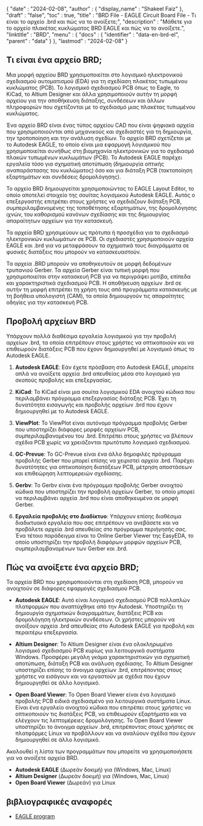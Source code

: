 {
  "date" : "2024-02-08",
  "author" : {
    "display_name" : "Shakeel Faiz"
},
  "draft" : "false",
  "toc" : true,
  "title" : "BRD File - EAGLE Circuit Board File - Τι είναι το αρχείο .brd και πώς να το ανοίξετε;",
  "description" : "Μάθετε για το αρχείο πλακέτας κυκλώματος BRD EAGLE και πώς να το ανοίξετε.",
  "linktitle" : "BRD",
  "menu" : {
    "docs" : {
      "identifier" : "data-en-brd-el",
      "parent" : "data"
}
},
  "lastmod" : "2024-02-08"
}

## Τι είναι ένα αρχείο BRD;

Μια μορφή αρχείου BRD χρησιμοποιείται στο λογισμικό ηλεκτρονικού σχεδιασμού αυτοματισμού (EDA) για τη σχεδίαση πλακέτας τυπωμένου κυκλώματος (PCB). Το λογισμικό σχεδιασμού PCB όπως το Eagle, το KiCad, το Altium Designer και άλλα χρησιμοποιούν αυτήν τη μορφή αρχείου για την αποθήκευση διάταξης, συνδέσεων και άλλων πληροφοριών που σχετίζονται με το σχεδιασμό μιας πλακέτας τυπωμένου κυκλώματος.

Ένα αρχείο BRD είναι ένας τύπος αρχείου CAD που είναι ψηφιακά αρχεία που χρησιμοποιούνται από μηχανικούς και σχεδιαστές για τη δημιουργία, την τροποποίηση και την ανάλυση σχεδίων. Το αρχείο BRD σχετίζεται με το Autodesk EAGLE, το οποίο είναι μια εφαρμογή λογισμικού που χρησιμοποιείται συνήθως στη βιομηχανία ηλεκτρονικών για το σχεδιασμό πλακών τυπωμένων κυκλωμάτων (PCB). Το Autodesk EAGLE παρέχει εργαλεία τόσο για σχηματική αποτύπωση (δημιουργία οπτικής αναπαράστασης του κυκλώματος) όσο και για διάταξη PCB (τακτοποίηση εξαρτημάτων και συνδέσεις δρομολόγησης).

Το αρχείο BRD δημιουργείται χρησιμοποιώντας το EAGLE Layout Editor, το οποίο αποτελεί στοιχείο της σουίτας λογισμικού Autodesk EAGLE. Αυτός ο επεξεργαστής επιτρέπει στους χρήστες να σχεδιάζουν διάταξη PCB, συμπεριλαμβανομένης της τοποθέτησης εξαρτημάτων, της δρομολόγησης ιχνών, του καθορισμού κανόνων σχεδίασης και της δημιουργίας απαραίτητων αρχείων για την κατασκευή.

Τα αρχεία BRD χρησιμεύουν ως πρότυπα ή προσχέδια για το σχεδιασμό ηλεκτρονικών κυκλωμάτων σε PCB. Οι σχεδιαστές χρησιμοποιούν αρχεία EAGLE και .brd για να μεταφράσουν τα σχηματικά τους διαγράμματα σε φυσικές διατάξεις που μπορούν να κατασκευαστούν.

Τα αρχεία .BRD μπορούν να αποθηκευτούν σε μορφή δεδομένων τρυπανιού Gerber. Τα αρχεία Gerber είναι τυπική μορφή που χρησιμοποιείται στην κατασκευή PCB για να περιγράψει μοτίβα, επίπεδα και χαρακτηριστικά σχεδιασμού PCB. Η αποθήκευση αρχείων .brd σε αυτήν τη μορφή επιτρέπει τη χρήση τους από προγράμματα κατασκευής με τη βοήθεια υπολογιστή (CAM), τα οποία δημιουργούν τις απαραίτητες οδηγίες για την κατασκευή PCB.

## Προβολή αρχείων BRD

Υπάρχουν πολλά διαθέσιμα εργαλεία λογισμικού για την προβολή αρχείων .brd, τα οποία επιτρέπουν στους χρήστες να οπτικοποιούν και να επιθεωρούν διατάξεις PCB που έχουν δημιουργηθεί με λογισμικό όπως το Autodesk EAGLE.

1.  **Autodesk EAGLE**: Εάν έχετε πρόσβαση στο Autodesk EAGLE, μπορείτε απλά να ανοίξετε αρχεία .brd απευθείας μέσα στο λογισμικό για σκοπούς προβολής και επεξεργασίας.
    
2.  **KiCad**: Το KiCad είναι μια σουίτα λογισμικού EDA ανοιχτού κώδικα που περιλαμβάνει πρόγραμμα επεξεργασίας διάταξης PCB. Έχει τη δυνατότητα εισαγωγής και προβολής αρχείων .brd που έχουν δημιουργηθεί με το Autodesk EAGLE.
    
3.  **ViewPlot**: Το ViewPlot είναι αυτόνομο πρόγραμμα προβολής Gerber που υποστηρίζει διάφορες μορφές αρχείων PCB, συμπεριλαμβανομένου του .brd. Επιτρέπει στους χρήστες να βλέπουν σχέδια PCB χωρίς να χρειάζονται πρωτότυπο λογισμικό σχεδιασμού.
    
4.  **GC-Prevue**: Το GC-Prevue είναι ένα άλλο δημοφιλές πρόγραμμα προβολής Gerber που μπορεί επίσης να χειριστεί αρχεία .brd. Παρέχει δυνατότητες για οπτικοποίηση διατάξεων PCB, μέτρηση αποστάσεων και επιθεώρηση λεπτομερειών σχεδίασης.
    
5.  **Gerbv**: Το Gerbv είναι ένα πρόγραμμα προβολής Gerber ανοιχτού κώδικα που υποστηρίζει την προβολή αρχείων Gerber, το οποίο μπορεί να περιλαμβάνει αρχεία .brd που είναι αποθηκευμένα σε μορφή Gerber.
    
6.  **Εργαλεία προβολής στο Διαδίκτυο**: Υπάρχουν επίσης διαθέσιμα διαδικτυακά εργαλεία που σας επιτρέπουν να ανεβάσετε και να προβάλετε αρχεία .brd απευθείας στο πρόγραμμα περιήγησής σας. Ένα τέτοιο παράδειγμα είναι το Online Gerber Viewer της EasyEDA, το οποίο υποστηρίζει την προβολή διαφόρων μορφών αρχείων PCB, συμπεριλαμβανομένων των Gerber και .brd.

## Πώς να ανοίξετε ένα αρχείο BRD;

Τα αρχεία BRD που χρησιμοποιούνται στη σχεδίαση PCB, μπορούν να ανοιχτούν σε διάφορες εφαρμογές σχεδιασμού PCB.

- **Autodesk EAGLE**: Αυτό είναι λογισμικό σχεδιασμού PCB πολλαπλών πλατφορμών που αναπτύχθηκε από την Autodesk. Υποστηρίζει τη δημιουργία σχηματικών διαγραμμάτων, διατάξεις PCB και δρομολόγηση ηλεκτρικών συνδέσεων. Οι χρήστες μπορούν να ανοίξουν αρχεία .brd απευθείας στο Autodesk EAGLE για προβολή και περαιτέρω επεξεργασία.
    
- **Altium Designer**: Το Altium Designer είναι ένα ολοκληρωμένο λογισμικό σχεδιασμού PCB κυρίως για λειτουργικά συστήματα Windows. Προσφέρει μεγάλη γκάμα χαρακτηριστικών για σχηματική αποτύπωση, διάταξη PCB και ανάλυση σχεδίασης. Το Altium Designer υποστηρίζει επίσης το άνοιγμα αρχείων .brd, επιτρέποντας στους χρήστες να εισάγουν και να εργαστούν με σχέδια που έχουν δημιουργηθεί σε άλλο λογισμικό.
    
- **Open Board Viewer**: Το Open Board Viewer είναι ένα λογισμικό προβολής PCB ειδικά σχεδιασμένο για λειτουργικά συστήματα Linux. Είναι ένα εργαλείο ανοιχτού κώδικα που επιτρέπει στους χρήστες να οπτικοποιούν τις διατάξεις PCB, να επιθεωρούν εξαρτήματα και να ελέγχουν τις λεπτομέρειες δρομολόγησης. Το Open Board Viewer υποστηρίζει το άνοιγμα αρχείων .brd, επιτρέποντας στους χρήστες σε πλατφόρμες Linux να προβάλλουν και να αναλύουν σχέδια που έχουν δημιουργηθεί σε άλλο λογισμικό.

Ακολουθεί η λίστα των προγραμμάτων που μπορείτε να χρησιμοποιήσετε για να ανοίξετε αρχεία BRD.

- **Autodesk EAGLE** (Δωρεάν δοκιμή) για (Windows, Mac, Linux)
- **Altium Designer** (Δωρεάν δοκιμή) για (Windows, Mac, Linux)
- **Open Board Viewer** (Δωρεάν) για Linux

## βιβλιογραφικές αναφορές
* [EAGLE program](https://en.wikipedia.org/wiki/EAGLE_(program))


